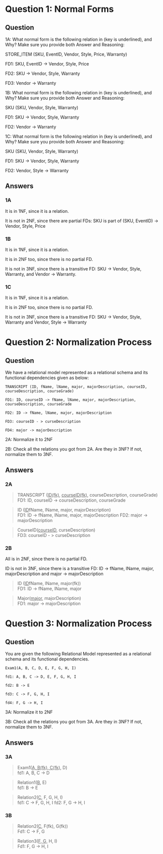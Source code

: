 # Question 1: Normal Forms

## Question

1A: What normal form is the following relation in (key is underlined), and Why? Make sure you provide both Answer and Reasoning:

STORE_ITEM (SKU, EventID, Vendor, Style, Price, Warranty)

FD1: SKU, EventID → Vendor, Style, Price

FD2: SKU → Vendor, Style, Warranty

FD3: Vendor → Warranty

1B: What normal form is the following relation in (key is underlined), and Why? Make sure you provide both Answer and Reasoning:

SKU (SKU, Vendor, Style, Warranty)

FD1: SKU → Vendor, Style, Warranty

FD2: Vendor → Warranty

1C: What normal form is the following relation in (key is underlined), and Why? Make sure you provide both Answer and Reasoning:

SKU (SKU, Vendor, Style, Warranty)

FD1: SKU → Vendor, Style, Warranty

FD2: Vendor, Style → Warranty

## Answers

### 1A

It is in 1NF, since it is a relation.

It is not in 2NF, since there are partial FDs: SKU is part of (SKU, EventID) -> Vendor, Style, Price

### 1B

It is in 1NF, since it is a relation.

It is in 2NF too, since there is no partial FD.

It is not in 3NF, since there is a transitive FD: SKU → Vendor, Style, Warranty, and Vendor → Warranty.

### 1C

It is in 1NF, since it is a relation.

It is in 2NF too, since there is no partial FD.

It is not in 3NF, since there is a transitive FD: SKU → Vendor, Style, Warranty and Vendor, Style → Warranty

# Question 2: Normalization Process

## Question

We have a relational model represented as a relational schema and its functional dependencies given as below:

    TRANSCRIPT (ID, fName, lName, major, majorDescription, courseID, courseDescription, courseGrade)

    FD1: ID, courseID -> fName, lName, major, majorDescription, courseDescription, courseGrade

    FD2: ID -> fName, lName, major, majorDescription

    FD3: courseID - > curseDescription

    FD4: major -> majorDescription

2A: Normalize it to 2NF

2B: Check all the relations you got from 2A. Are they in 3NF? If not, normalize them to 3NF.

## Answers

### 2A

> TRANSCRIPT (<u>ID(fk)</u>, <u>courseID(fk)</u>, courseDescription, courseGrade) <br>
> FD1: ID, courseID -> courseDescription, courseGrade

> ID (<u>ID</u>fName, lName, major, majorDescription)<br>
> FD1: ID -> fName, lName, major, majorDescription
> FD2: major -> majorDescription

> CourseID(<u>courseID</u>, curseDescription) <br>
> FD3: courseID - > curseDescription

### 2B

All is in 2NF, since there is no partial FD.

ID is not in 3NF, since there is a transitive FD: ID -> fName, lName, major, majorDescription and major -> majorDescription

> ID (<u>ID</u>fName, lName, major(fk))<br>
> FD1: ID -> fName, lName, major

> Major(<u>major</u>, majorDescription)<br>
> FD1: major -> majorDescription

# Question 3: Normalization Process

## Question

You are given the following Relational Model represented as a relational schema and its functional dependencies.

    Exam1(A, B, C, D, E, F, G, H, I)

    fd1: A, B, C -> D, E, F, G, H, I

    fd2: B -> E

    fd3: C -> F, G, H, I

    fd4: F, G -> H, I

3A: Normalize it to 2NF

3B: Check all the relations you got from 3A. Are they in 3NF? If not, normalize them to 3NF.

## Answers

### 3A

> Exam1(<u>A, B(fk), C(fk)</u>, D)<br>
> fd1: A, B, C -> D<br>

> Relation1(<u>B</u>, E) <br>
> fd1: B -> E

> Relation2(<u>C</u>, F, G, H, I) <br>
> fd1: C -> F, G, H, I
> fd2: F, G → H, I

### 3B

> Relation2(<u>C</u>, F(fk), G(fk))<br>
> Fd1: C → F, G

> Relation3(<u>F, G,</u> H, I)<br>
> Fd1: F, G → H, I
